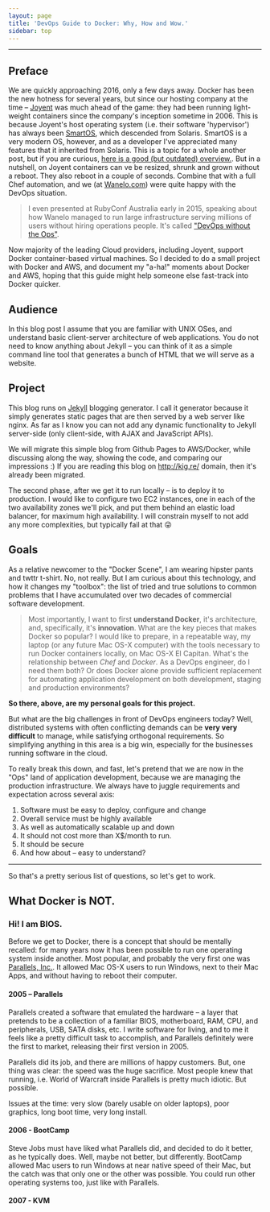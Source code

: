 ```yaml
---
layout: page
title: 'DevOps Guide to Docker: Why, How and Wow.'
sidebar: top
---
```


---

## Preface

We are quickly approaching 2016, only a few days away. Docker has been the new hotness for several years, but since our hosting company at the time – [Joyent](http://joyent.com) was much ahead of the game: they had been running light-weight containers since the company's inception sometime in 2006. This is because Joyent's host operating system (i.e. their software 'hypervisor') has always been [SmartOS](https://smartos.org/), which descended from Solaris. SmartOS is a very modern OS, however, and as a developer I've appreciated many features that it inherited from Solaris. This is a topic for a whole another post, but if you are curious, [here is a good (but outdated) overview.](http://www.joyent.com/blog/bruning-questions-why-use-smartos). But in a nutshell, on Joyent containers can ve be resized, shrunk and grown without a reboot.  They also reboot in a couple of seconds. Combine that with a full Chef automation, and we (at [Wanelo.com](http://wanelo.com)) were quite happy with the DevOps situation.

> I even presented at RubyConf Australia early in 2015, speaking about how Wanelo managed to run large infrastructure serving millions of users without hiring operations people. It's called ["DevOps without the Ops"](https://rubyconf.eventer.com/rubyconf-australia-2015-1223/devops-without-the-ops-a-fallacy-a-dream-or-both-by-konstantin-gredeskoul-1724).

Now majority of the leading Cloud providers, including Joyent, support Docker container-based virtual machines. So I decided to do a small project with Docker and AWS, and document my "a-ha!" moments about Docker and AWS, hoping that this guide might help someone else fast-track into Docker quicker.

## Audience

In this blog post I assume that you are familiar with UNIX OSes, and understand basic client-server architecture of web applications.  You do not need to know anything about Jekyll – you can think of it as a simple command line tool that generates a bunch of HTML that we will serve as a website.

## Project

This blog runs on [Jekyll](https://jekyllrb.com/) blogging generator. I call it generator because it simply generates static pages that are then served by a web server like nginx. As far as I know you can not add any dynamic functionality to Jekyll server-side (only client-side, with AJAX and JavaScript APIs).

We will migrate this simple blog from Github Pages to AWS/Docker, while discussing along the way, showing the code, and comparing our impressions :) If you are reading this blog on http://kig.re/ domain, then it's already been migrated.

The second phase, after we get it to run locally – is to deploy it to production. I would like to configure two EC2 instances, one in each of the two availability zones we'll pick, and put them behind an elastic load balancer, for maximum high availability. I will constrain myself to not add any more complexities, but typically fail at that 😜

## Goals

As a relative newcomer to the "Docker Scene", I am wearing hipster pants and twttr t-shirt. No, not really. But I am curious about this technology, and how it changes my "toolbox": the list of tried and true solutions to common problems that I have accumulated over two decades of commercial software development.

> Most importantly, I want to first __understand Docker__, it's architecture, and, specifically, it's __innovation__. What are the key pieces that makes Docker so popular? I would like to prepare, in a repeatable way, my laptop (or any future Mac OS-X computer) with the tools necessary to run Docker containers locally, on Mac OS-X El Capitan.
> What's the relationship between *Chef* and *Docker*. As a DevOps engineer, do I need them both? Or does Docker alone provide sufficient replacement for automating application development on both development, staging and production environments?

__So there, above, are my personal goals for this project.__

But what are the big challenges in front of DevOps engineers today? Well, distributed systems with often conflicting demands can be __very very difficult__ to manage, while satisfying orthogonal requirements. So simplifying anything in this area is a big win, especially for the businesses running software in the cloud.

To really break this down, and fast, let's pretend that we are now in the "Ops" land of application development, because we are managing the production infrastructure. We always have to juggle requirements and expectation across several axis:

 1. Software must be easy to deploy, configure and change
 2. Overall service must be highly available
 3. As well as automatically scalable up and down
 4. It should not cost more than X$/month to run.
 5. It should be secure
 6. And how about – easy to understand?

---


So that's a pretty serious list of questions, so let's get to work.

## What Docker is NOT.

### Hi! I am BIOS.

Before we get to Docker, there is a concept that should be mentally recalled: for many years now it has been possible to run one operating system inside another.  Most popular, and probably the very first one was [Parallels, Inc.](https://en.wikipedia.org/wiki/Parallels_(company)). It allowed Mac OS-X users to run Windows, next to their Mac Apps, and without having to reboot their computer.

#### 2005 – Parallels

Parallels created a software that emulated the hardware – a layer that pretends to be a collection of a familiar BIOS,  motherboard, RAM, CPU, and peripherals, USB, SATA disks, etc. I write software for living, and to me it feels like a pretty difficult task to accomplish, and Parallels definitely were the first to market, releasing their first version in 2005.

Parallels did its job, and there are millions of happy customers. But, one thing was clear: the speed was the huge sacrifice. Most people knew that running, i.e. World of Warcraft inside Parallels is pretty much idiotic. But possible.

Issues at the time: very slow (barely usable on older laptops), poor graphics, long boot time, very long install.

#### 2006 - BootCamp

Steve Jobs must have liked what Parallels did, and decided to do it better, as he typically does. Well, maybe not better, but differently.  BootCamp allowed Mac users to run Windows at near native speed of their Mac, but the catch was that only one or the other was possible.  You could run other operating systems too, just like with Parallels.


#### 2007 - KVM
